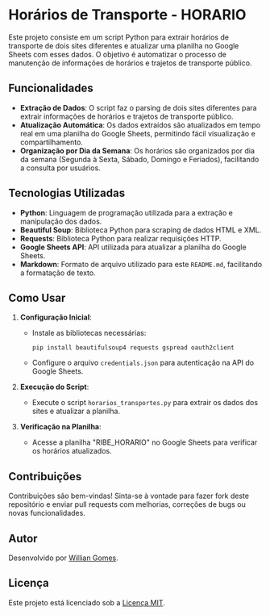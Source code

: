 # Horários de Transporte - HORARIO

Este projeto consiste em um script Python para extrair horários de transporte de dois sites diferentes e atualizar uma planilha no Google Sheets com esses dados. O objetivo é automatizar o processo de manutenção de informações de horários e trajetos de transporte público.

## Funcionalidades

- **Extração de Dados**: O script faz o parsing de dois sites diferentes para extrair informações de horários e trajetos de transporte público.
- **Atualização Automática**: Os dados extraídos são atualizados em tempo real em uma planilha do Google Sheets, permitindo fácil visualização e compartilhamento.
- **Organização por Dia da Semana**: Os horários são organizados por dia da semana (Segunda à Sexta, Sábado, Domingo e Feriados), facilitando a consulta por usuários.

## Tecnologias Utilizadas

- **Python**: Linguagem de programação utilizada para a extração e manipulação dos dados.
- **Beautiful Soup**: Biblioteca Python para scraping de dados HTML e XML.
- **Requests**: Biblioteca Python para realizar requisições HTTP.
- **Google Sheets API**: API utilizada para atualizar a planilha do Google Sheets.
- **Markdown**: Formato de arquivo utilizado para este `README.md`, facilitando a formatação de texto.

## Como Usar

1. **Configuração Inicial**:
   - Instale as bibliotecas necessárias:
     ```
     pip install beautifulsoup4 requests gspread oauth2client
     ```
   - Configure o arquivo `credentials.json` para autenticação na API do Google Sheets.

2. **Execução do Script**:
   - Execute o script `horarios_transportes.py` para extrair os dados dos sites e atualizar a planilha.

3. **Verificação na Planilha**:
   - Acesse a planilha "RIBE_HORARIO" no Google Sheets para verificar os horários atualizados.

## Contribuições

Contribuições são bem-vindas! Sinta-se à vontade para fazer fork deste repositório e enviar pull requests com melhorias, correções de bugs ou novas funcionalidades.

## Autor

Desenvolvido por [Willian Gomes](https://github.com/N41LL1W).

## Licença

Este projeto está licenciado sob a [Licença MIT](LICENSE).
